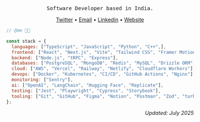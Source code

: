 <div align="center">
  <pre>Software Developer based in India.</pre>

  <a target="_blank" href="https://www.x.com/eyronick">Twitter</a>
  •
  <a target="_blank" href="mailto:eyronick@gmail.com">Email</a>
  •
  <a target="_blank" href="https://www.linkedin.com/in/eyronick">Linkedin</a>
  •
  <a target="_blank" href="https://eyronick.is-a.dev/">Website</a>
</div>

<div>
  
```javascript
// @me 👨‍💻

const stack = {
  languages: ["TypeScript", "JavaScript", "Python", "C++",],
  frontend: ["React", "Next.js", "Vite", "Tailwind CSS", "Framer Motion"],
  backend: ["Node.js", "tRPC", "Express"],
  databases: ["PostgreSQL", "MongoDB", "Redis", "MySQL", "Drizzle ORM", "Prisma"],
  cloud: ["AWS", "Vercel", "Railway", "Netlify", "Cloudflare Workers"],
  devops: ["Docker", "Kubernetes", "CI/CD", "GitHub Actions", "Nginx"],
  monitoring: ["Sentry"],
  ai: ["OpenAI", "LangChain", "Hugging Face", "Replicate"],
  testing: ["Jest", "Playwright", "Cypress", "Storybook"],
  tooling: ["Git", "GitHub", "Figma", "Notion", "Postman", "Zod", "turborepo"]
};
```

</div>

<div align="right" width="200">
    <i>Updated: July 2025</i>
</div>
